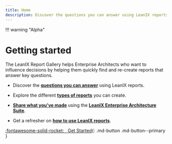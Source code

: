 ```yaml
---
title: Home
description: Discover the questions you can answer using LeanIX reports.
---
```

!!! warning "Alpha"

# Getting started 

The LeanIX Report Gallery helps Enterprise Architects who want to influence decisions by helping them quickly find and re-create reports that answer key questions.

- Discover the **[questions you can answer](questions.md)** using LeanIX reports.

- Explore the different **[types of reports](reports.md)** you can create.

- **[Share what you've made](contribute.md)** using the **[LeanIX Enterprise Architecture Suite](https://www.leanix.net/en/solutions/enterprise-architecture-suite)**. 

- Get a refresher on **[how to use LeanIX reports](https://docs.leanix.net/docs/insights-through-reports)**.

[:fontawesome-solid-rocket: &nbsp; Get Started](questions.md){: .md-button .md-button--primary }
